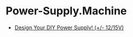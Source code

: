 # Power-Supply.Machine
- [Design Your DIY Power Supply! (+/- 12/15V)](https://youtu.be/PrsVqHar4u0)
